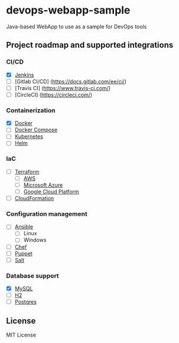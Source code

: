 # devops-webapp-sample
Java-based WebApp to use as a sample for DevOps tools


## Project roadmap and supported integrations

### CI/CD

 * [x] [Jenkins](https://www.jenkins.io/)
 * [ ] [Gitlab CI/CD] (https://docs.gitlab.com/ee/ci/)
 * [ ] [Travis CI] (https://www.travis-ci.com/)
 * [ ] [CircleCI] (https://circleci.com/)
 
### Containerization

 * [x] [Docker](https://www.docker.com/)
 * [ ] [Docker Compose](https://docs.docker.com/compose/)
 * [ ] [Kubernetes](https://kubernetes.io/)
 * [ ] [Helm](https://helm.sh/)
 
### IaC

 * [ ] [Terraform](https://www.terraform.io/)
     * [ ] [AWS](https://aws.amazon.com/)
     * [ ] [Microsoft Azure](https://azure.microsoft.com/en-us/)
     * [ ] [Google Cloud Platform](https://cloud.google.com/)
 * [ ] [CloudFormation](https://aws.amazon.com/cloudformation/)
 
### Configuration management

 * [ ] [Ansible](https://www.ansible.com/)
     * [ ] Linux
     * [ ] Windows
 * [ ] [Chef](https://www.chef.io/)
 * [ ] [Puppet](https://puppet.com/)
 * [ ] [Salt](https://saltproject.io/)

### Database support

 * [x] [MySQL](https://www.mysql.com/)
 * [ ] [H2](https://www.h2database.com/html/main.html)
 * [ ] [Postgres](https://www.postgresql.org/)

## License

MIT License

